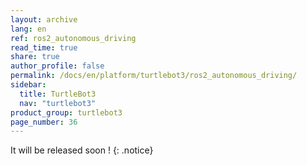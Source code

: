 ```yaml
---
layout: archive
lang: en
ref: ros2_autonomous_driving
read_time: true
share: true
author_profile: false
permalink: /docs/en/platform/turtlebot3/ros2_autonomous_driving/
sidebar:
  title: TurtleBot3
  nav: "turtlebot3"
product_group: turtlebot3
page_number: 36
---
```


<div style="counter-reset: h1 22"></div>

It will be released soon ! 
{: .notice}
